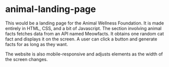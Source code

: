 # animal-landing-page
 
This would be a landing page for the Animal Wellness Foundation.  It is made entirely in HTML, CSS, and a bit of Javascript.  The section involving animal facts fetches data from an API named Meowfacts.  It obtains one random cat fact and displays it on the screen.  A user can click a button and generate facts for as long as they want.

The website is also mobile-responsive and adjusts elements as the width of the screen changes.
